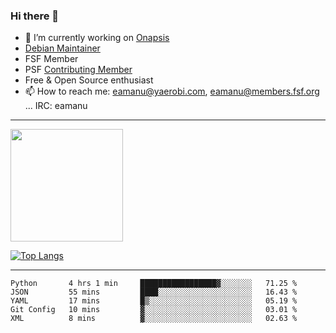 ### Hi there 👋


- 🔭 I’m currently working on [Onapsis](http://onapsis.com)
- [Debian Maintainer](https://qa.debian.org/developer.php?login=eamanu%40yaerobi.com)
- FSF Member
- PSF [Contributing Member](https://www.python.org/psf/membership/#what-membership-classes-are-there)
- Free & Open Source enthusiast 
- 📫 How to reach me: eamanu@yaerobi.com, eamanu@members.fsf.org ... IRC: eamanu

---

<img height="180em" src="https://github-readme-stats.vercel.app/api?theme=dark&username=eamanu&show_icons=true&hide_border=true&&count_private=true&include_all_commits=true" />

[![Top Langs](https://github-readme-stats.vercel.app/api/top-langs/?theme=dark&username=eamanu&layout=compact)](https://github.com/anuraghazra/github-readme-stats)

---

<!--START_SECTION:waka-->
```text
Python       4 hrs 1 min     █████████████████▓░░░░░░░   71.25 % 
JSON         55 mins         ████░░░░░░░░░░░░░░░░░░░░░   16.43 % 
YAML         17 mins         █▒░░░░░░░░░░░░░░░░░░░░░░░   05.19 % 
Git Config   10 mins         ▓░░░░░░░░░░░░░░░░░░░░░░░░   03.01 % 
XML          8 mins          ▓░░░░░░░░░░░░░░░░░░░░░░░░   02.63 % 
```
<!--END_SECTION:waka-->
